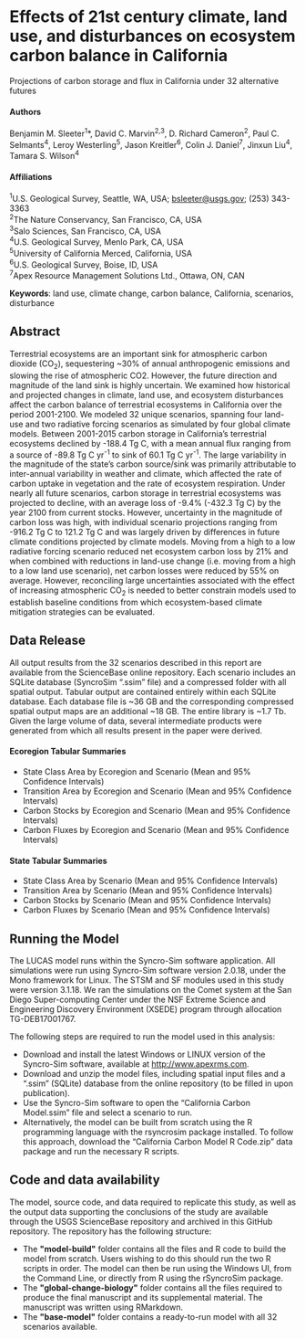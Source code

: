 # Effects of 21st century climate, land use, and disturbances on ecosystem carbon balance in California

Projections of carbon storage and flux in California under 32 alternative futures

#### Authors
Benjamin M. Sleeter<sup>1</sup>*, David C. Marvin<sup>2,3</sup>, D. Richard Cameron<sup>2</sup>, Paul C. Selmants<sup>4</sup>, Leroy Westerling<sup>5</sup>, Jason Kreitler<sup>6</sup>, Colin J. Daniel<sup>7</sup>, Jinxun Liu<sup>4</sup>, Tamara S. Wilson<sup>4</sup>

#### Affiliations
<sup>1</sup>U.S. Geological Survey, Seattle, WA, USA; bsleeter@usgs.gov; (253) 343-3363  
<sup>2</sup>The Nature Conservancy, San Francisco, CA, USA  
<sup>3</sup>Salo Sciences, San Francisco, CA, USA  
<sup>4</sup>U.S. Geological Survey, Menlo Park, CA, USA  
<sup>5</sup>University of California Merced, California, USA  
<sup>6</sup>U.S. Geological Survey, Boise, ID, USA  
<sup>7</sup>Apex Resource Management Solutions Ltd., Ottawa, ON, CAN  

**Keywords**: land use, climate change, carbon balance, California, scenarios, disturbance

## Abstract
Terrestrial ecosystems are an important sink for atmospheric carbon dioxide (CO<sub>2</sub>), sequestering ~30% of annual anthropogenic emissions and slowing the rise of atmospheric CO2. However, the future direction and magnitude of the land sink is highly uncertain. We examined how historical and projected changes in climate, land use, and ecosystem disturbances affect the carbon balance of terrestrial ecosystems in California over the period 2001-2100. We modeled 32 unique scenarios, spanning four land-use and two radiative forcing scenarios as simulated by four global climate models. Between 2001-2015 carbon storage in California’s terrestrial ecosystems declined by -188.4 Tg C, with a mean annual flux ranging from a source of -89.8 Tg C yr<sup>-1</sup> to sink of 60.1 Tg C yr<sup>-1</sup>. The large variability in the magnitude of the state’s carbon source/sink was primarily attributable to inter-annual variability in weather and climate, which affected the rate of carbon uptake in vegetation and the rate of ecosystem respiration. Under nearly all future scenarios, carbon storage in terrestrial ecosystems was projected to decline, with an average loss of -9.4% (-432.3 Tg C) by the year 2100 from current stocks. However, uncertainty in the magnitude of carbon loss was high, with individual scenario projections ranging from -916.2 Tg C to 121.2 Tg C and was largely driven by differences in future climate conditions projected by climate models. Moving from a high to a low radiative forcing scenario reduced net ecosystem carbon loss by 21% and when combined with reductions in land-use change (i.e. moving from a high to a low land use scenario), net carbon losses were reduced by 55% on average. However, reconciling large uncertainties associated with the effect of increasing atmospheric CO<sub>2</sub> is needed to better constrain models used to establish baseline conditions from which ecosystem-based climate mitigation strategies can be evaluated.

## Data Release
All output results from the 32 scenarios described in this report are available from the ScienceBase online repository. Each scenario includes an SQLite database (SyncroSim “.ssim” file) and a compressed folder with all spatial output. Tabular output are contained entirely within each SQLite database. Each database file is ~36 GB and the corresponding compressed spatial output maps are an additional ~18 GB. The entire library is ~1.7 Tb. Given the large volume of data, several intermediate products were generated from which all results present in the paper were derived.

#### Ecoregion Tabular Summaries

* State Class Area by Ecoregion and Scenario (Mean and 95% Confidence Intervals)
* Transition Area by Ecoregion and Scenario (Mean and 95% Confidence Intervals)
* Carbon Stocks by Ecoregion and Scenario (Mean and 95% Confidence Intervals)
* Carbon Fluxes by Ecoregion and Scenario (Mean and 95% Confidence Intervals)

#### State Tabular Summaries

* State Class Area by Scenario (Mean and 95% Confidence Intervals)
* Transition Area by Scenario (Mean and 95% Confidence Intervals)
* Carbon Stocks by Scenario (Mean and 95% Confidence Intervals)
* Carbon Fluxes by Scenario (Mean and 95% Confidence Intervals)

## Running the Model
The LUCAS model runs within the Syncro-Sim software application. All simulations were run using Syncro-Sim software version 2.0.18, under the Mono framework for Linux. The STSM and SF modules used in this study were version 3.1.18. We ran the simulations on the Comet system at the San Diego Super-computing Center under the NSF Extreme Science and Engineering Discovery Environment (XSEDE) program through allocation TG-DEB17001767.

The following steps are required to run the model used in this analysis:

* Download and install the latest Windows or LINUX version of the Syncro-Sim software, available at http://www.apexrms.com.
* Download and unzip the model files, including spatial input files and a “.ssim” (SQLite) database from the online repository (to be filled in upon publication).
* Use the Syncro-Sim software to open the “California Carbon Model.ssim” file and select a scenario to run.
* Alternatively, the model can be built from scratch using the R programming language with the rsyncrosim package installed. To follow this approach, download the “California Carbon Model R Code.zip” data package and run the necessary R scripts.

## Code and data availability
The model, source code, and data required to replicate this study, as well as the output data supporting the conclusions of the study are available through the USGS ScienceBase repository and archived in this GitHub repository. The repository has the following structure:

* The **"model-build"** folder contains all the files and R code to build the model from scratch. Users wishing to do this should run the two R scripts in order. The model can then be run using the Windows UI, from the Command Line, or directly from R using the rSyncroSim package.
* The **"global-change-biology"** folder contains all the files required to produce the final manuscript and its supplemental material. The manuscript was written using RMarkdown. 
* The **"base-model"** folder contains a ready-to-run model with all 32 scenarios available.



